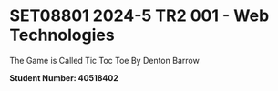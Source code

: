 # SET08801 2024-5 TR2 001 - Web Technologies 

The Game is Called Tic Toc Toe
By Denton Barrow 

**Student Number: 40518402**

